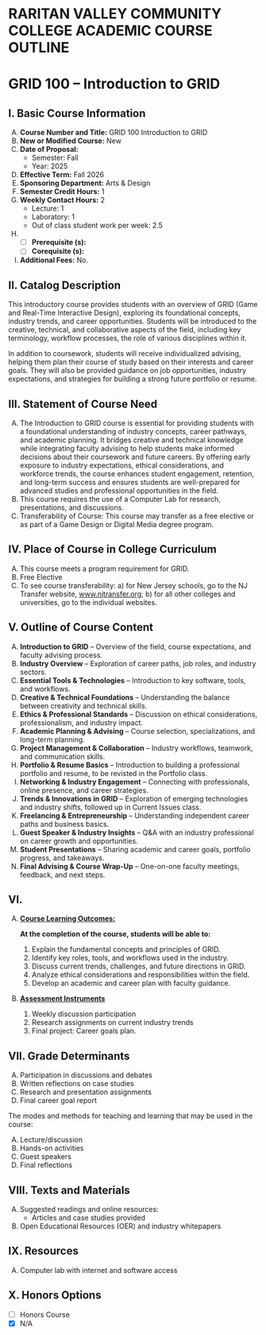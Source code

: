 # RARITAN VALLEY COMMUNITY COLLEGE ACADEMIC COURSE OUTLINE

# GRID 100 – Introduction to GRID

## I. Basic Course Information

1. **Course Number and Title:** GRID 100 Introduction to GRID
1. **New or Modified Course:** New
1. **Date of Proposal:**  
    - Semester: Fall  
    - Year: 2025
1. **Effective Term:** Fall 2026
1. **Sponsoring Department:** Arts & Design
1. **Semester Credit Hours:** 1
1. **Weekly Contact Hours:** 2  
    - Lecture: 1
    - Laboratory: 1  
    - Out of class student work per week: 2.5
1.  
    - [ ] **Prerequisite (s):**
    - [ ] **Corequisite (s):** 
1. **Additional Fees:** No.

## II. Catalog Description

This introductory course provides students with an overview of GRID (Game and Real-Time Interactive Design), exploring its foundational concepts, industry trends, and career opportunities. Students will be introduced to the creative, technical, and collaborative aspects of the field, including key terminology, workflow processes, the role of various disciplines within it.

In addition to coursework, students will receive individualized advising, helping them plan their course of study based on their interests and career goals. They will also be provided guidance on job opportunities, industry expectations, and strategies for building a strong future portfolio or resume.

## III. Statement of Course Need

1. The Introduction to GRID course is essential for providing students with a foundational understanding of industry concepts, career pathways, and academic planning. It bridges creative and technical knowledge while integrating faculty advising to help students make informed decisions about their coursework and future careers. By offering early exposure to industry expectations, ethical considerations, and workforce trends, the course enhances student engagement, retention, and long-term success and ensures students are well-prepared for advanced studies and professional opportunities in the field.
1. This course requires the use of a Computer Lab for research, presentations, and discussions.
1. Transferability of Course: This course may transfer as a free elective or as part of a Game Design or Digital Media degree program.

## IV. Place of Course in College Curriculum

1. This course meets a program requirement for GRID.
1. Free Elective
1. To see course transferability: a) for New Jersey schools, go to the NJ Transfer website, www.njtransfer.org; b) for all other colleges and universities, go to the individual websites.

## V. Outline of Course Content

1. **Introduction to GRID** – Overview of the field, course expectations, and faculty advising process.  
1. **Industry Overview** – Exploration of career paths, job roles, and industry sectors.  
1. **Essential Tools & Technologies** – Introduction to key software, tools, and workflows.  
1. **Creative & Technical Foundations** – Understanding the balance between creativity and technical skills.  
1. **Ethics & Professional Standards** – Discussion on ethical considerations, professionalism, and industry impact.  
1. **Academic Planning & Advising** – Course selection, specializations, and long-term planning.  
1. **Project Management & Collaboration** – Industry workflows, teamwork, and communication skills.  
1. **Portfolio & Resume Basics** – Introduction to building a professional portfolio and resume, to be revisted in the Portfolio class.
1. **Networking & Industry Engagement** – Connecting with professionals, online presence, and career strategies.  
1. **Trends & Innovations in GRID** – Exploration of emerging technologies and industry shifts, followed up in Current Issues class.
1. **Freelancing & Entrepreneurship** – Understanding independent career paths and business basics.  
1. **Guest Speaker & Industry Insights** – Q&A with an industry professional on career growth and opportunities.  
1. **Student Presentations** – Sharing academic and career goals, portfolio progress, and takeaways.  
1. **Final Advising & Course Wrap-Up** – One-on-one faculty meetings, feedback, and next steps.  

## VI. 

1. **<u>Course Learning Outcomes:</u>**  

    **At the completion of the course, students will be able to:**  
    1. Explain the fundamental concepts and principles of GRID.
    2. Identify key roles, tools, and workflows used in the industry.
    3. Discuss current trends, challenges, and future directions in GRID.
    4. Analyze ethical considerations and responsibilities within the field.
    5. Develop an academic and career plan with faculty guidance.

1. **<u>Assessment Instruments</u>**  
    1. Weekly discussion participation  
    2. Research assignments on current industry trends
    3. Final project: Career goals plan.

## VII. Grade Determinants

1. Participation in discussions and debates  
1. Written reflections on case studies  
1. Research and presentation assignments
1. Final career goal report

The modes and methods for teaching and learning that may be used in the course:

1. Lecture/discussion  
1. Hands-on activities 
1. Guest speakers 
1. Final reflections

## VIII. Texts and Materials
1. Suggested readings and online resources:
    - Articles and case studies provided 
1. Open Educational Resources (OER) and industry whitepapers

## IX. Resources
1. Computer lab with internet and software access

## X. Honors Options
- [ ] Honors Course
- [x] N/A

<style>
ol {
    list-style:upper-alpha;
}
ol ol {
    list-style:decimal;
}
</style>